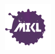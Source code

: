 <div width="100%" align="center">
  <img
    width="144"
    height="144"
    src="./images/mikl.png"
  />
</div>
